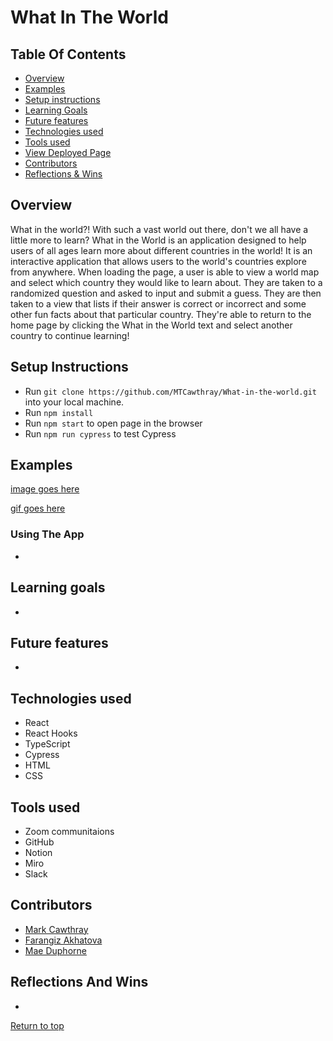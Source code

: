 # What In The World

## Table Of Contents
+ [Overview](#overview)
+ [Examples](#examples)
+ [Setup instructions](#setup-instructions)
+ [Learning Goals](#learning-goals)
+ [Future features](#future-features)
+ [Technologies used](#technologies-used)
+ [Tools used](#tools-used)
+ [View Deployed Page](#view-deployed-page)
+ [Contributors](#contributors)
+ [Reflections & Wins](#reflections-and-wins)

## Overview
What in the world?!
With such a vast world out there, don't we all have a little more to learn?
What in the World is an application designed to help users of all ages learn more about different countries in the world! 
It is an interactive application that allows users to the world's countries explore from anywhere. 
When loading the page, a user is able to view a world map and select which country they would like to learn about. 
They are taken to a randomized question and asked to input and submit a guess. 
They are then taken to a view that lists if their answer is correct or incorrect and some other fun facts about that particular country.
They're able to return to the home page by clicking the What in the World text and select another country to continue learning!

## Setup Instructions
  + Run `git clone https://github.com/MTCawthray/What-in-the-world.git` into your local machine.
  + Run `npm install` 
  + Run `npm start` to open page in the browser
  + Run `npm run cypress` to test Cypress
  
## Examples

[image goes here]()

[gif goes here]()

  
### Using The App
 +

## Learning goals
  + 
  
## Future features
  + 

## Technologies used
  + React 
  + React Hooks 
  + TypeScript 
  + Cypress
  + HTML
  + CSS
  
## Tools used
  + Zoom communitaions
  + GitHub 
  + Notion 
  + Miro 
  + Slack 

## Contributors
  + [Mark Cawthray](https://github.com/MTCawthray)
  + [Farangiz Akhatova](https://github.com/Fakhatova)
  + [Mae Duphorne](https://github.com/maeduphorne)
  

## Reflections And Wins
  +

  [Return to top](#what-in-the-world)